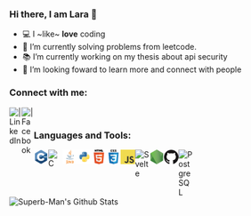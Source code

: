 ### Hi there, I am Lara 👋


- 💻 I ~like~ **love** coding
- 🧠 I’m currently solving problems from leetcode. 
- 📚 I’m currently working on my thesis about api security
- 👧 I’m looking foward to learn more and connect with people
 ### Connect with me:


[<img align="left" alt=" | LinkedIn" width="22px" src="https://cdn.jsdelivr.net/npm/simple-icons@v3/icons/linkedin.svg" />][linkedin]
[<img align="left" alt=" | Facebook" width="22px" src="https://cdn.jsdelivr.net/npm/simple-icons@v3/icons/facebook.svg" />][facebook]


<br /> 

### Languages and Tools:

<img align="left" alt="C++" width="26px" src="https://raw.githubusercontent.com/github/explore/80688e429a7d4ef2fca1e82350fe8e3517d3494d/topics/cpp/cpp.png" />
<img align="left" alt="C" width="26px" src="https://github.com/Superb-Man/Toriqe27/assets/104999005/c21d7ea9-0a16-446e-8090-74e99e648e8e" />
<img align="left" alt="Java" width="26px" src="https://raw.githubusercontent.com/github/explore/80688e429a7d4ef2fca1e82350fe8e3517d3494d/topics/java/java.png" />
<img align="left" alt="Python" width="26px" src="https://raw.githubusercontent.com/github/explore/80688e429a7d4ef2fca1e82350fe8e3517d3494d/topics/python/python.png" />
<img align="left" alt="HTML5" width="26px" src="https://raw.githubusercontent.com/github/explore/80688e429a7d4ef2fca1e82350fe8e3517d3494d/topics/html/html.png" />
<img align="left" alt="CSS3" width="26px" src="https://raw.githubusercontent.com/github/explore/80688e429a7d4ef2fca1e82350fe8e3517d3494d/topics/css/css.png" />
<img align="left" alt="JavaScript" width="26px" src="https://raw.githubusercontent.com/github/explore/80688e429a7d4ef2fca1e82350fe8e3517d3494d/topics/javascript/javascript.png" />
<img align="left" alt="Svelte" width="26px" src="https://github.com/Superb-Man/Toriqe27/assets/104999005/d682d861-1a5b-41a8-893e-a0da2fbc8c55" />
<img align="left" alt="Node.js" width="26px" src="https://raw.githubusercontent.com/github/explore/80688e429a7d4ef2fca1e82350fe8e3517d3494d/topics/nodejs/nodejs.png" />
<img align="left" alt="GitHub" width="26px" src="https://raw.githubusercontent.com/github/explore/78df643247d429f6cc873026c0622819ad797942/topics/github/github.png" />
<img align="left" alt="PostgreSQL" width="26px" src="https://github.com/Superb-Man/Toriqe27/assets/104999005/12c11dc8-a0fc-439c-8069-80f06cd0425a" />

<br /><br /><br />

<img align="left" alt="Superb-Man's Github Stats" src="https://github-readme-stats.vercel.app/api?username=Superb-Man&show_icons=true" />

[website]: /
[facebook]: /
[linkedin]:/

